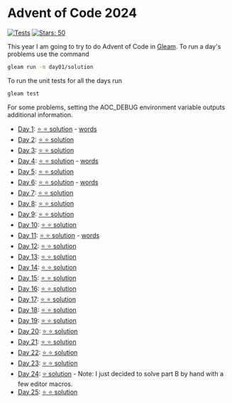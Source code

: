 # Advent of Code 2024

[![Tests](https://github.com/devries/advent_of_code_2024/actions/workflows/test.yml/badge.svg)](https://github.com/devries/advent_of_code_2024/actions/workflows/test.yml)
[![Stars: 50](https://img.shields.io/badge/⭐_Stars-50-yellow)](https://adventofcode.com/2024)

This year I am going to try to do Advent of Code in  [Gleam](https://gleam.run).
To run a day's problems use the command

```sh
gleam run -m day01/solution
```

To run the unit tests for all the days run

```sh
gleam test
```

For some problems, setting the AOC_DEBUG environment variable outputs additional
information.

- [Day 1](https://adventofcode.com/2024/day/1): [⭐ ⭐ solution](src/day01/solution.gleam) - [words](https://unnecessary.tech/posts/aoc-2024-day1/)
- [Day 2](https://adventofcode.com/2024/day/2): [⭐ ⭐ solution](src/day02/solution.gleam)
- [Day 3](https://adventofcode.com/2024/day/3): [⭐ ⭐ solution](src/day03/solution.gleam)
- [Day 4](https://adventofcode.com/2024/day/4): [⭐ ⭐ solution](src/day04/solution.gleam) - [words](https://unnecessary.tech/posts/aoc-2024-day4/)
- [Day 5](https://adventofcode.com/2024/day/5): [⭐ ⭐ solution](src/day05/solution.gleam)
- [Day 6](https://adventofcode.com/2024/day/6): [⭐ ⭐ solution](src/day06/solution.gleam) - [words](https://unnecessary.tech/posts/aoc-2024-day6/)
- [Day 7](https://adventofcode.com/2024/day/7): [⭐ ⭐ solution](src/day07/solution.gleam)
- [Day 8](https://adventofcode.com/2024/day/8): [⭐ ⭐ solution](src/day08/solution.gleam)
- [Day 9](https://adventofcode.com/2024/day/9): [⭐ ⭐ solution](src/day09/solution.gleam)
- [Day 10](https://adventofcode.com/2024/day/10): [⭐ ⭐ solution](src/day10/solution.gleam)
- [Day 11](https://adventofcode.com/2024/day/11): [⭐ ⭐ solution](src/day11/solution.gleam) - [words](https://unnecessary.tech/posts/aoc-2024-day11/)
- [Day 12](https://adventofcode.com/2024/day/12): [⭐ ⭐ solution](src/day12/solution.gleam)
- [Day 13](https://adventofcode.com/2024/day/13): [⭐ ⭐ solution](src/day13/solution.gleam)
- [Day 14](https://adventofcode.com/2024/day/14): [⭐ ⭐ solution](src/day14/solution.gleam)
- [Day 15](https://adventofcode.com/2024/day/15): [⭐ ⭐ solution](src/day15/solution.gleam)
- [Day 16](https://adventofcode.com/2024/day/16): [⭐ ⭐ solution](src/day16/solution.gleam)
- [Day 17](https://adventofcode.com/2024/day/17): [⭐ ⭐ solution](src/day17/solution.gleam)
- [Day 18](https://adventofcode.com/2024/day/18): [⭐ ⭐ solution](src/day18/solution.gleam)
- [Day 19](https://adventofcode.com/2024/day/19): [⭐ ⭐ solution](src/day19/solution.gleam)
- [Day 20](https://adventofcode.com/2024/day/20): [⭐ ⭐ solution](src/day20/solution.gleam)
- [Day 21](https://adventofcode.com/2024/day/21): [⭐ ⭐ solution](src/day21/solution.gleam)
- [Day 22](https://adventofcode.com/2024/day/22): [⭐ ⭐ solution](src/day22/solution.gleam)
- [Day 23](https://adventofcode.com/2024/day/23): [⭐ ⭐ solution](src/day23/solution.gleam)
- [Day 24](https://adventofcode.com/2024/day/24): [⭐    solution](src/day24/solution.gleam) - Note: I just decided to solve part B by hand with a few editor macros.
- [Day 25](https://adventofcode.com/2024/day/25): [⭐ ⭐ solution](src/day25/solution.gleam)
